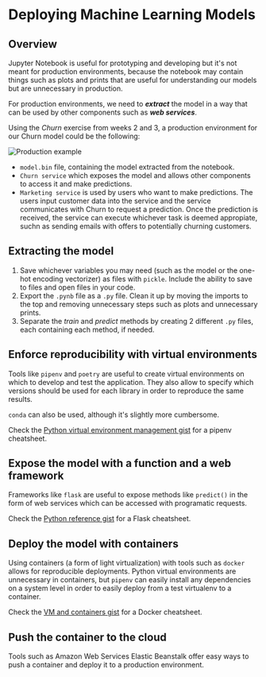 # Deploying Machine Learning Models
## Overview

Jupyter Notebook is useful for prototyping and developing but it's not meant for production environments, because the notebook may contain things such as plots and prints that are useful for understanding our models but are unnecessary in production.

For production environments, we need to ***extract*** the model in a way that can be used by other components such as ***web services***.

Using the _Churn_ exercise from weeks 2 and 3, a production environment for our Churn model could be the following:

![Production example](images/05_d01.png)

* `model.bin` file, containing the model extracted from the notebook.
* `Churn service` which exposes the model and allows other components to access it and make predictions.
* `Marketing service` is used by users who want to make predictions. The users input customer data into the service and the service communicates with Churn to request a prediction. Once the prediction is received, the service can execute whichever task is deemed appropiate, suchn as sending emails with offers to potentially churning customers.

## Extracting the model

1. Save whichever variables you may need (such as the model or the one-hot encoding vectorizer) as files with `pickle`. Include the ability to save to files and open files in your code.
1. Export the `.pynb` file as a `.py` file. Clean it up by moving the imports to the top and removing unnecessary steps such as plots and unnecessary prints.
1. Separate the _train_ and _predict_ methods by creating 2 different `.py` files, each containing each method, if needed.

## Enforce reproducibility with virtual environments

Tools like `pipenv` and `poetry` are useful to create virtual environments on which to develop and test the application. They also allow to specify which versions should be used for each library in order to reproduce the same results.

`conda` can also be used, although it's slightly more cumbersome.

Check the [Python virtual environment management gist](https://gist.github.com/ziritrion/8024025672ea92b8bdeb320d6015aa0d) for a pipenv cheatsheet.

## Expose the model with a function and a web framework

Frameworks like `flask` are useful to expose methods like `predict()` in the form of web services which can be accessed with programatic requests.

Check the [Python reference gist](https://gist.github.com/ziritrion/9b80e47956adc0f20ecce209d494cd0a) for a Flask cheatsheet.

## Deploy the model with containers

Using containers (a form of light virtualization) with tools such as `docker` allows for reproducible deployments. Python virtual environments are unnecessary in containers, but `pipenv` can easily install any dependencies on a system level in order to easily deploy from a test virtualenv to a container.

Check the [VM and containers gist](https://gist.github.com/ziritrion/1842c8a4c4851602a8733bba19ab6050) for a Docker cheatsheet.

## Push the container to the cloud

Tools such as Amazon Web Services Elastic Beanstalk offer easy ways to push a container and deploy it to a production environment.
